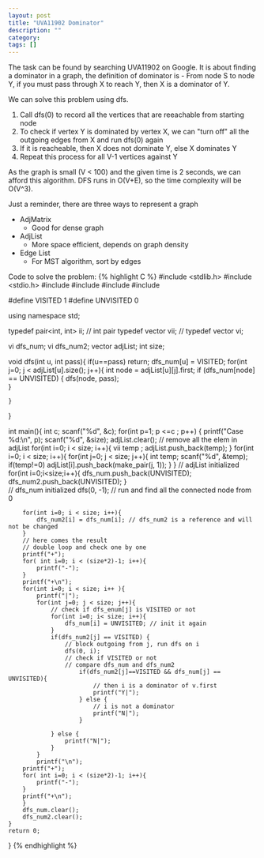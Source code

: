 ```yaml
---
layout: post
title: "UVA11902 Dominator"
description: ""
category: 
tags: []
---
```


The task can be found by searching UVA11902 on Google. It is about finding a dominator in a graph, the definition of dominator is - From node S to node Y, if you must pass through X to reach Y, then X is a dominator of Y. 

We can solve this problem using dfs. 
<ol>
	<li>Call dfs(0) to record all the vertices that are reeachable from starting node</li>
	<li>To check if vertex Y is dominated by vertex X, we can "turn off" all the outgoing edges from X and run dfs(0) again</li>
	<li> If it is reacheable, then X does not dominate Y, else X dominates Y</li>
	<li> Repeat this process for all V-1 vertices against Y </li>
</ol>

As the graph is small (V < 100) and the given time is 2 seconds, we can afford this algorithm. 
DFS runs in O(V+E), so the time complexity will be O(V^3). 

Just a reminder, there are three ways to represent a graph
<ul>
	<li> AdjMatrix 
		<ul><li>Good for dense graph </li></ul>
	</li>
	<li> AdjList 
		<ul><li> More space efficient, depends on graph density </li></ul> 
		</li>
	<li> Edge List 
		<ul><li>For MST algorithm, sort by edges</li></ul>
	</li>	
</ul>

Code to solve the problem: 
{% highlight C %}
#include <stdlib.h>
#include <stdio.h>
#include <iostream>
#include <vector>
#include <algorithm>
#include <utility>

#define VISITED 1
#define UNVISITED 0

using namespace std;

typedef pair<int, int> ii; // int pair
typedef vector<ii> vii; // 
typedef vector<int> vi;



vi dfs_num;
vi dfs_num2;
vector<vii> adjList;
int size;

void dfs(int u, int pass){
	if(u==pass)
		return;
	dfs_num[u] = VISITED;
	for(int j=0; j < adjList[u].size(); j++){
		int node = adjList[u][j].first;
		if (dfs_num[node] == UNVISITED) {
			dfs(node, pass);		
		}
		
	}
}



int main(){
	int c;
	scanf("%d", &c);
	for(int p=1; p <=c ; p++) {
		printf("Case %d:\n", p);
		scanf("%d", &size);
		adjList.clear(); // remove all the elem in adjList
		for(int i=0; i < size; i++){
			vii temp ;
			adjList.push_back(temp);
		}
		for(int i=0; i < size; i++){
			for(int j=0; j < size; j++){
				int temp;
				scanf("%d", &temp);
				if(temp!=0)	
					adjList[i].push_back(make_pair(j, 1));
			}
		}
		// adjList initialized 
		for(int i=0;i<size;i++){
			dfs_num.push_back(UNVISITED);
			dfs_num2.push_back(UNVISITED);
		}		
		// dfs_num initialized
		dfs(0, -1); // run and find all the connected node from 0 
		
		for(int i=0; i < size; i++){
			dfs_num2[i] = dfs_num[i]; // dfs_num2 is a reference and will not be changed 
		}
		// here comes the result 
		// double loop and check one by one
		printf("+");
		for( int i=0; i < (size*2)-1; i++){
			printf("-");
		}
		printf("+\n");
		for(int i=0; i < size; i++ ){
			printf("|");
			for(int j=0; j < size; j++){
				// check if dfs_enum[j] is VISITED or not 
				for(int i=0; i< size; i++){
					dfs_num[i] = UNVISITED; // init it again 
				}
				if(dfs_num2[j] == VISITED) {
					// block outgoing from j, run dfs on i
					dfs(0, i); 
					// check if VISITED or not
					// compare dfs_num and dfs_num2 
						if(dfs_num2[j]==VISITED && dfs_num[j] == UNVISITED){
							// then i is a dominator of v.first
							printf("Y|");
						} else {
							// i is not a dominator
							printf("N|");
						}
					
				} else {
					printf("N|");
				}
			}
			printf("\n");
		printf("+");
		for( int i=0; i < (size*2)-1; i++){
			printf("-");
		}
		printf("+\n");
		}	
		dfs_num.clear();
		dfs_num2.clear();	
	}		
	return 0;
}
{% endhighlight %}


